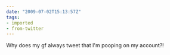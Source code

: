 ```yaml
---
date: "2009-07-02T15:13:57Z"
tags:
- imported
- from-twitter
---
```

Why does my gf always tweet that I'm pooping on my account?\!
